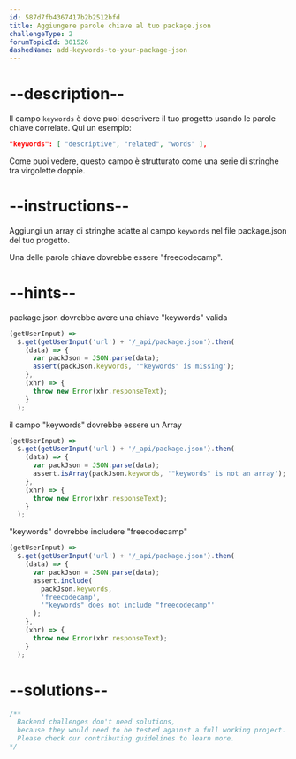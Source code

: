 ```yaml
---
id: 587d7fb4367417b2b2512bfd
title: Aggiungere parole chiave al tuo package.json
challengeType: 2
forumTopicId: 301526
dashedName: add-keywords-to-your-package-json
---
```


# --description--

Il campo `keywords` è dove puoi descrivere il tuo progetto usando le parole chiave correlate. Qui un esempio:

```json
"keywords": [ "descriptive", "related", "words" ],
```

Come puoi vedere, questo campo è strutturato come una serie di stringhe tra virgolette doppie.

# --instructions--

Aggiungi un array di stringhe adatte al campo `keywords` nel file package.json del tuo progetto.

Una delle parole chiave dovrebbe essere "freecodecamp".

# --hints--

package.json dovrebbe avere una chiave "keywords" valida

```js
(getUserInput) =>
  $.get(getUserInput('url') + '/_api/package.json').then(
    (data) => {
      var packJson = JSON.parse(data);
      assert(packJson.keywords, '"keywords" is missing');
    },
    (xhr) => {
      throw new Error(xhr.responseText);
    }
  );
```

il campo "keywords" dovrebbe essere un Array

```js
(getUserInput) =>
  $.get(getUserInput('url') + '/_api/package.json').then(
    (data) => {
      var packJson = JSON.parse(data);
      assert.isArray(packJson.keywords, '"keywords" is not an array');
    },
    (xhr) => {
      throw new Error(xhr.responseText);
    }
  );
```

"keywords" dovrebbe includere "freecodecamp"

```js
(getUserInput) =>
  $.get(getUserInput('url') + '/_api/package.json').then(
    (data) => {
      var packJson = JSON.parse(data);
      assert.include(
        packJson.keywords,
        'freecodecamp',
        '"keywords" does not include "freecodecamp"'
      );
    },
    (xhr) => {
      throw new Error(xhr.responseText);
    }
  );
```

# --solutions--

```js
/**
  Backend challenges don't need solutions, 
  because they would need to be tested against a full working project. 
  Please check our contributing guidelines to learn more.
*/
```

